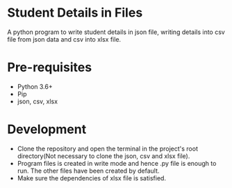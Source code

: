 # Student Details in Files
 A python program to write student details in json file, writing details into csv file from json data and csv into xlsx file.

# Pre-requisites
* Python 3.6+
* Pip
* json, csv, xlsx

# Development
* Clone the repository and open the terminal in the project's root directory(Not necessary to clone the json, csv and xlsx file).
* Program files is created in write mode and hence .py file is enough to run. The other files have been created by default.
* Make sure the dependencies of xlsx file is satisfied.
